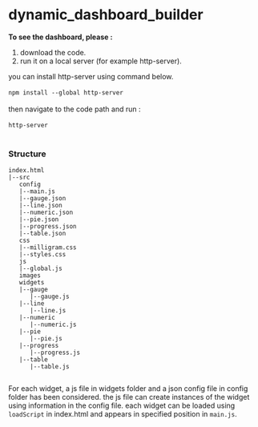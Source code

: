 # dynamic_dashboard_builder

**To see the dashboard, please :**

1. download the code. <br />
2. run it on a local server (for example http-server). <br />

you can install http-server using command below. <br /><br />
```npm install --global http-server ``` <br /><br />
then navigate to the code path and run : <br /><br />
```http-server ``` <br /><br />

### Structure

```
index.html
|--src
   config
   |--main.js
   |--gauge.json
   |--line.json
   |--numeric.json
   |--pie.json
   |--progress.json
   |--table.json
   css
   |--milligram.css
   |--styles.css
   js
   |--global.js
   images
   widgets
   |--gauge
      |--gauge.js
   |--line
      |--line.js
   |--numeric
      |--numeric.js
   |--pie
      |--pie.js
   |--progress
      |--progress.js
   |--table
      |--table.js
   
```

For each widget, a js file in widgets folder and a json config file in config folder has been considered. the js file can create instances of the widget using information in the config file. each widget can be loaded using `loadScript` in index.html and appears in specified position in `main.js`.
